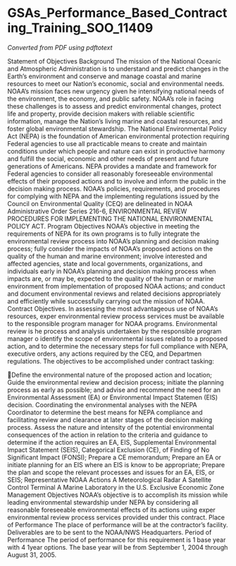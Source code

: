 # GSAs_Performance_Based_Contracting_Training_SOO_11409

_Converted from PDF using pdftotext_

Statement of Objectives
Background
The mission of the National Oceanic and Atmospheric Administration is to
understand and predict changes in the Earth’s environment and conserve
and manage coastal and marine resources to meet our Nation’s economic,
social and environmental needs. NOAA’s mission faces new urgency given
he intensifying national needs of the environment, the economy, and
public safety. NOAA’s role in facing these challenges is to assess and
predict environmental changes, protect life and property, provide
decision makers with reliable scientific information, manage the
Nation’s living marine and coastal resources, and foster global
environmental stewardship. The National Environmental Policy Act (NEPA)
is the foundation of American environmental protection requiring Federal
agencies to use all practicable means to create and maintain conditions
under which people and nature can exist in productive harmony and
fulfill the social, economic and other needs of present and future
generations of Americans. NEPA provides a mandate and framework for
Federal agencies to consider all reasonably foreseeable environmental
effects of their proposed actions and to involve and inform the public
in the decision making process. NOAA’s policies, requirements, and
procedures for complying with NEPA and the implementing regulations
issued by the Council on Environmental Quality (CEQ) are delineated in
NOAA Administrative Order Series
216-6, ENVIRONMENTAL REVIEW PROCEDURES FOR IMPLEMENTING THE NATIONAL
ENVIRONMENTAL POLICY ACT.
Program Objectives
NOAA’s objective in meeting the requirements of NEPA for its own
programs is to fully integrate the environmental review process into
NOAA’s planning and decision making process; fully consider the impacts
of NOAA’s proposed actions on the quality of the human and marine
environment; involve interested and affected agencies, state and local
governments, organizations, and individuals early in NOAA’s planning and
decision making process when impacts are, or may be, expected to the
quality of the human or marine environment from implementation of
proposed NOAA actions; and conduct and document environmental reviews
and related decisions appropriately and efficiently while successfully
carrying out the mission of NOAA.
Contract Objectives.
In assessing the most advantageous use of NOAA’s resources, exper
environmental review process services must be available to the
responsible program manager for NOAA programs. Environmental review is
he process and analysis undertaken by the responsible program manager
o identify the scope of environmental issues related to a proposed
action, and to determine the necessary steps for full compliance with
NEPA, executive orders, any actions required by the CEQ, and Departmen
regulations. The objectives to be accomplished under contract tasking:

Define the environmental nature of the proposed action and location;
Guide the environmental review and decision process; initiate the
planning process as early as possible; and advise and recommend the need
for an Environmental Assessment (EA) or Environmental Impact Statemen
(EIS) decision.
Coordinating the environmental analyses with the NEPA Coordinator to
determine the best means for NEPA compliance and facilitating review and
clearance at later stages of the decision making process.
Assess the nature and intensity of the potential environmental
consequences of the action in relation to the criteria and guidance to
determine if the action requires an EA, EIS, Supplemental Environmental
Impact Statement (SEIS), Categorical Exclusion (CE), of Finding of No
Significant Impact (FONSI);
Prepare a CE memorandum;
Prepare an EA or initiate planning for an EIS where an EIS is know to be
appropriate;
Prepare the plan and scope the relevant processes and issues for an EA,
EIS, or SEIS;
Representative NOAA Actions
A Meteorological Radar
A Satellite Control Terminal
A Marine Laboratory in the U.S. Exclusive Economic Zone
Management Objectives
NOAA’s objective is to accomplish its mission while leading
environmental stewardship under NEPA by considering all reasonable
foreseeable environmental effects of its actions using exper
environmental review process services provided under this contract.
Place of Performance
The place of performance will be at the contractor’s facility.
Deliverables are to be sent to the NOAA/NWS Headquarters.
Period of Performance
The period of performance for this requirement is 1 base year with 4 1year options. The base year will be from September 1, 2004 through
August 31, 2005.

